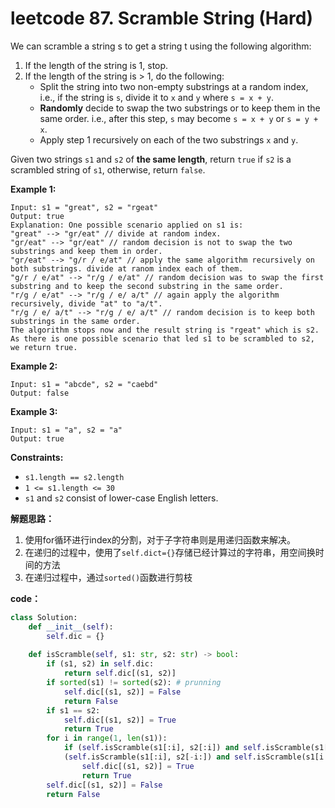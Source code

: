 # leetcode 87. Scramble String (Hard)

We can scramble a string s to get a string t using the following algorithm:

1. If the length of the string is 1, stop.
2. If the length of the string is > 1, do the following:
   - Split the string into two non-empty substrings at a random index, i.e., if the string is `s`, divide it to `x` and `y` where `s = x + y`.
   - **Randomly** decide to swap the two substrings or to keep them in the same order. i.e., after this step, `s` may become `s = x + y` or `s = y + x`.
   - Apply step 1 recursively on each of the two substrings `x` and `y`.

Given two strings `s1` and `s2` of **the same length**, return `true` if `s2` is a scrambled string of `s1`, otherwise, return `false`.

 

**Example 1:**

```
Input: s1 = "great", s2 = "rgeat"
Output: true
Explanation: One possible scenario applied on s1 is:
"great" --> "gr/eat" // divide at random index.
"gr/eat" --> "gr/eat" // random decision is not to swap the two substrings and keep them in order.
"gr/eat" --> "g/r / e/at" // apply the same algorithm recursively on both substrings. divide at ranom index each of them.
"g/r / e/at" --> "r/g / e/at" // random decision was to swap the first substring and to keep the second substring in the same order.
"r/g / e/at" --> "r/g / e/ a/t" // again apply the algorithm recursively, divide "at" to "a/t".
"r/g / e/ a/t" --> "r/g / e/ a/t" // random decision is to keep both substrings in the same order.
The algorithm stops now and the result string is "rgeat" which is s2.
As there is one possible scenario that led s1 to be scrambled to s2, we return true.
```

**Example 2:**

```
Input: s1 = "abcde", s2 = "caebd"
Output: false
```

**Example 3:**

```
Input: s1 = "a", s2 = "a"
Output: true
```

 

**Constraints:**

- `s1.length == s2.length`
- `1 <= s1.length <= 30`
- `s1` and `s2` consist of lower-case English letters.



**解题思路：**

1. 使用for循环进行index的分割，对于子字符串则是用递归函数来解决。
2. 在递归的过程中，使用了`self.dict={}`存储已经计算过的字符串，用空间换时间的方法
3. 在递归过程中，通过`sorted()`函数进行剪枝



**code：**

```python
class Solution:
    def __init__(self):
        self.dic = {}
    
    def isScramble(self, s1: str, s2: str) -> bool:
        if (s1, s2) in self.dic:
            return self.dic[(s1, s2)]
        if sorted(s1) != sorted(s2): # prunning
            self.dic[(s1, s2)] = False
            return False
        if s1 == s2:
            self.dic[(s1, s2)] = True
            return True
        for i in range(1, len(s1)):
            if (self.isScramble(s1[:i], s2[:i]) and self.isScramble(s1[i:], s2[i:])) or \
            (self.isScramble(s1[:i], s2[-i:]) and self.isScramble(s1[i:], s2[:-i])):
                self.dic[(s1, s2)] = True
                return True
        self.dic[(s1, s2)] = False
        return False
```

